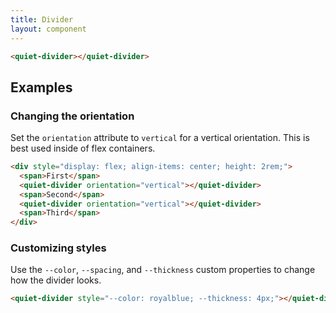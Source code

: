 ```yaml
---
title: Divider
layout: component
---
```


```html {.example}
<quiet-divider></quiet-divider>
```

## Examples

### Changing the orientation

Set the `orientation` attribute to `vertical` for a vertical orientation. This is best used inside of flex containers.

```html {.example}
<div style="display: flex; align-items: center; height: 2rem;">
  <span>First</span>
  <quiet-divider orientation="vertical"></quiet-divider>
  <span>Second</span>
  <quiet-divider orientation="vertical"></quiet-divider>
  <span>Third</span>
</div>
```

### Customizing styles

Use the `--color`, `--spacing`, and `--thickness` custom properties to change how the divider looks.

```html {.example}
<quiet-divider style="--color: royalblue; --thickness: 4px;"></quiet-divider>
```